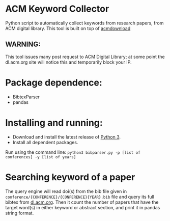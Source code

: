 ACM Keyword Collector
===========

Python script to automatically collect keywords from research papers, from ACM digital library. This tool is built on top of [acmdownload](https://github.com/niklasekstrom/acmdownload)

## WARNING:
This tool issues many post request to ACM Digital Library; at some point the dl.acm.org site will notice this and temporarily block your IP.

# Package dependence:
* BibtexParser
* pandas

# Installing and running:

* Download and install the latest release of [Python 3](https://www.python.org/downloads/).
* Install all dependent packages.

Run using the command line: 
```python3 bibparser.py -p [list of conferences] -y [list of years]```


# Searching keyword of a paper


The query engine will read doi(s) from the bib file given in ```conference/{CONFERENCE}/{CONFERENCE}{YEAR}.bib``` file and query its full bibtex from [dl.acm.org](dl.acm.org).
Then it count the number of papers that have the target word(s) in either keyword or abstract section, and print it in pandas string format.

